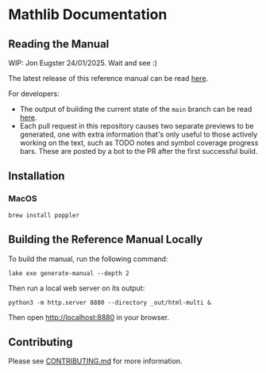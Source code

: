 # Mathlib Documentation


## Reading the Manual

WIP: Jon Eugster 24/01/2025. Wait and see :)

The latest release of this reference manual can be read [here]().

For developers:
 * The output of building the current state of the `main` branch can be read [here](https://lean-reference-manual-review.netlify.app/).
 * Each pull request in this repository causes two separate previews to be generated, one with extra information that's only useful to those actively working on the text, such as TODO notes and symbol coverage progress bars. These are posted by a bot to the PR after the first successful build.

## Installation

### MacOS

```
brew install poppler
```

## Building the Reference Manual Locally

To build the manual, run the following command:

```
lake exe generate-manual --depth 2
```

Then run a local web server on its output:
```
python3 -m http.server 8880 --directory _out/html-multi &
```

Then open <http://localhost:8880> in your browser.

## Contributing

Please see [CONTRIBUTING.md](CONTRIBUTING.md) for more information.

